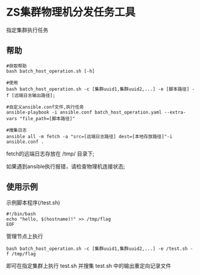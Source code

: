 # ZS集群物理机分发任务工具
  指定集群执行任务

## 帮助

    #获取帮助
    bash batch_host_operation.sh [-h]

    #使用
    bash batch_host_operation.sh -c [集群uuid1,集群uuid2,...] -e [脚本路径] -f [远端日志输出路径];
    
    #自定义ansible.conf文件,执行任务
    ansible-playbook -i ansible.conf batch_host_operation.yaml --extra-vars "file_path=[脚本路径]"  
    
    #搜集日志
    ansible all -m fetch -a "src=[远端日志路径] dest=[本地存放路径]"-i ansible.conf .
    
fetch的远端日志存放在 /tmp/ 目录下;

如果遇到ansible执行报错，请检查物理机连接状态;

## 使用示例

示例脚本程序(/test.sh)

    #!/bin/bash
    echo "hello, $(hostname)!" >> /tmp/flag
    EOF

管理节点上执行

    bash batch_host_operation.sh -c [集群uuid1,集群uuid2,...] -e /test.sh -f /tmp/flag

即可在指定集群上执行 test.sh 并搜集 test.sh 中的输出重定向记录文件
